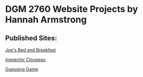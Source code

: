 # DGM 2760 Website Projects by Hannah Armstrong

## Published Sites:

[Joe's Bed and Breakfast](https://dgm2760hannah-a.netlify.app/01-joesbed/index.html)

[Inspector Clouseau](https://dgm2760hannah-a.netlify.app/02-inspectorclousea/index.html)

[Guessing Game](https://dgm2760hannah-a.netlify.app/03-guessinggame/index.html)